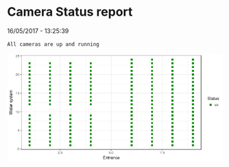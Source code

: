 Camera Status report
================
16/05/2017 - 13:25:39

    All cameras are up and running

![](camreport_files/figure-markdown_github/unnamed-chunk-2-1.png)
